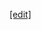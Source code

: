 <a href="https://github.com/foundweekends/pamflet/edit/master/src/test/pf/$page.localPath$">[edit]</a>
